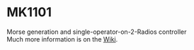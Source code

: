 # MK1101
Morse generation and single-operator-on-2-Radios controller<br/>
Much more information is on the <a href='http://github.com/w5xd/MK1101/wiki'>Wiki</a>.
